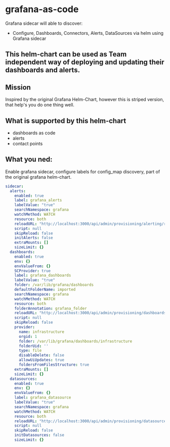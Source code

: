 # grafana-as-code

Grafana sidecar will able to discover:
* Configure, Dashboards, Connectors, Alerts, DataSources via helm using Grafana sidecar

## This helm-chart can be used as Team independent way of deploying and updating their dashboards and alerts.

## Mission

Inspired by the original Grafana Helm-Chart, however this is striped version, that help's you do one thing well.

## What is supported by this helm-chart

* dashboards as code
* alerts
* contact points

## What you ned:

Enable grafana sidecar, configure labels for config_map discovery, part of the original grafana helm-chart.

```yaml
sidecar:
  alerts:
    enabled: true
    label: grafana_alerts
    labelValue: "true"
    searchNamespace: grafana
    watchMethod: WATCH
    resource: both
    reloadURL: "http://localhost:3000/api/admin/provisioning/alerting/reload"
    script: null
    skipReload: false
    initAlerts: false
    extraMounts: []
    sizeLimit: {}
  dashboards:
    enabled: true
    env: {}
    envValueFrom: {}
    SCProvider: true
    label: grafana_dashboards
    labelValue: "true"
    folder: /var/lib/grafana/dashboards
    defaultFolderName: imported
    searchNamespace: grafana
    watchMethod: WATCH
    resource: both
    folderAnnotation: grafana_folder
    reloadURL: "http://localhost:3000/api/admin/provisioning/dashboards/reload"
    script: null
    skipReload: false
    provider:
      name: infrastructure
      orgid: 1
      folder: /var/lib/grafana/dashboards/infrastructure
      folderUid: ''
      type: file
      disableDelete: false
      allowUiUpdates: true
      foldersFromFilesStructure: true
    extraMounts: []
    sizeLimit: {}
  datasources:
    enabled: true
    env: {}
    envValueFrom: {}
    label: grafana_datasource
    labelValue: "true"
    searchNamespace: grafana
    watchMethod: WATCH
    resource: both
    reloadURL: "http://localhost:3000/api/admin/provisioning/datasources/reload"
    script: null
    skipReload: false
    initDatasources: false
    sizeLimit: {}
```
